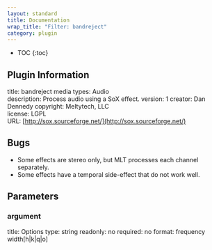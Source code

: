 ```yaml
---
layout: standard
title: Documentation
wrap_title: "Filter: bandreject"
category: plugin
---
```

* TOC
{:toc}

## Plugin Information

title: bandreject
media types:
Audio  
description: Process audio using a SoX effect.
version: 1
creator: Dan Dennedy
copyright: Meltytech, LLC  
license: LGPL  
URL: [http://sox.sourceforge.net/](http://sox.sourceforge.net/)  

## Bugs

* Some effects are stereo only, but MLT processes each channel separately.
* Some effects have a temporal side-effect that do not work well.


## Parameters

### argument

title: Options  type: string
readonly: no
required: no
format: frequency width[h|k|q|o]  

